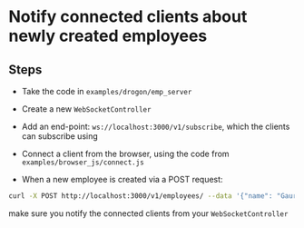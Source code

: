 # Notify connected clients about newly created employees

## Steps

- Take the code in `examples/drogon/emp_server`

- Create a new `WebSocketController`

- Add an end-point: `ws://localhost:3000/v1/subscribe`, which the clients can subscribe using

- Connect a client from the browser, using the code from `examples/browser_js/connect.js`

- When a new employee is created via a POST request:

```bash
curl -X POST http://localhost:3000/v1/employees/ --data '{"name": "Gaurav", "department": "LnD", "projectID": "1001"}'
```

make sure you notify the connected clients from your `WebSocketController`
